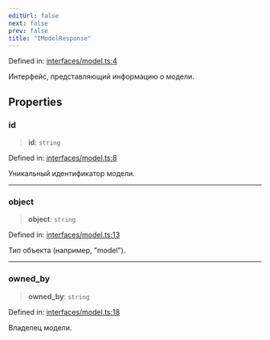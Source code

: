 ```yaml
---
editUrl: false
next: false
prev: false
title: "IModelResponse"
---
```


Defined in: [interfaces/model.ts:4](https://github.com/zloishavrin/gigachat-node/blob/97b2ade0b7f31c93519f3b9ad8ca6ad9972792e9/src/interfaces/model.ts#L4)

Интерфейс, представляющий информацию о модели.

## Properties

### id

> **id**: `string`

Defined in: [interfaces/model.ts:8](https://github.com/zloishavrin/gigachat-node/blob/97b2ade0b7f31c93519f3b9ad8ca6ad9972792e9/src/interfaces/model.ts#L8)

Уникальный идентификатор модели.

***

### object

> **object**: `string`

Defined in: [interfaces/model.ts:13](https://github.com/zloishavrin/gigachat-node/blob/97b2ade0b7f31c93519f3b9ad8ca6ad9972792e9/src/interfaces/model.ts#L13)

Тип объекта (например, "model").

***

### owned\_by

> **owned\_by**: `string`

Defined in: [interfaces/model.ts:18](https://github.com/zloishavrin/gigachat-node/blob/97b2ade0b7f31c93519f3b9ad8ca6ad9972792e9/src/interfaces/model.ts#L18)

Владелец модели.
